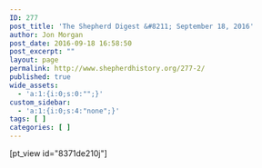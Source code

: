 ```yaml
---
ID: 277
post_title: 'The Shepherd Digest &#8211; September 18, 2016'
author: Jon Morgan
post_date: 2016-09-18 16:58:50
post_excerpt: ""
layout: page
permalink: http://www.shepherdhistory.org/277-2/
published: true
wide_assets:
  - 'a:1:{i:0;s:0:"";}'
custom_sidebar:
  - 'a:1:{i:0;s:4:"none";}'
tags: [ ]
categories: [ ]
---
```

[pt_view id="8371de210j"]